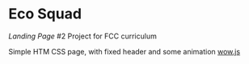 # Eco Squad
*Landing Page* #2
Project for FCC curriculum

Simple HTM CSS page, with fixed header and some animation [wow.js](https://github.com/matthieua/WOW)


